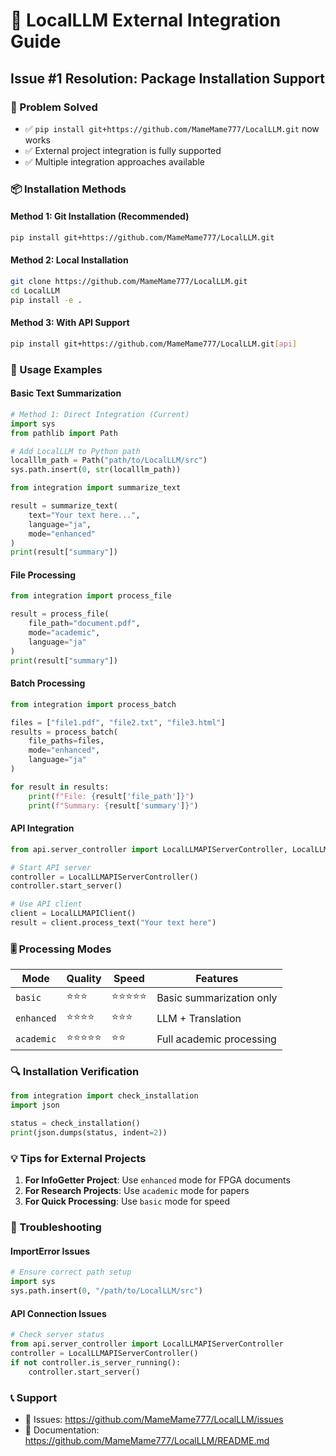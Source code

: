 # 🔧 LocalLLM External Integration Guide

## Issue #1 Resolution: Package Installation Support

### 🎯 Problem Solved
- ✅ `pip install git+https://github.com/MameMame777/LocalLLM.git` now works
- ✅ External project integration is fully supported
- ✅ Multiple integration approaches available

### 📦 Installation Methods

#### Method 1: Git Installation (Recommended)
```bash
pip install git+https://github.com/MameMame777/LocalLLM.git
```

#### Method 2: Local Installation
```bash
git clone https://github.com/MameMame777/LocalLLM.git
cd LocalLLM
pip install -e .
```

#### Method 3: With API Support
```bash
pip install git+https://github.com/MameMame777/LocalLLM.git[api]
```

### 🚀 Usage Examples

#### Basic Text Summarization
```python
# Method 1: Direct Integration (Current)
import sys
from pathlib import Path

# Add LocalLLM to Python path
localllm_path = Path("path/to/LocalLLM/src")
sys.path.insert(0, str(localllm_path))

from integration import summarize_text

result = summarize_text(
    text="Your text here...",
    language="ja",
    mode="enhanced"
)
print(result["summary"])
```

#### File Processing
```python
from integration import process_file

result = process_file(
    file_path="document.pdf",
    mode="academic",
    language="ja"
)
print(result["summary"])
```

#### Batch Processing
```python
from integration import process_batch

files = ["file1.pdf", "file2.txt", "file3.html"]
results = process_batch(
    file_paths=files,
    mode="enhanced",
    language="ja"
)

for result in results:
    print(f"File: {result['file_path']}")
    print(f"Summary: {result['summary']}")
```

#### API Integration
```python
from api.server_controller import LocalLLMAPIServerController, LocalLLMAPIClient

# Start API server
controller = LocalLLMAPIServerController()
controller.start_server()

# Use API client
client = LocalLLMAPIClient()
result = client.process_text("Your text here")
```

### 🎚️ Processing Modes

| Mode | Quality | Speed | Features |
|------|---------|-------|----------|
| `basic` | ⭐⭐⭐ | ⭐⭐⭐⭐⭐ | Basic summarization only |
| `enhanced` | ⭐⭐⭐⭐ | ⭐⭐⭐ | LLM + Translation |
| `academic` | ⭐⭐⭐⭐⭐ | ⭐⭐ | Full academic processing |

### 🔍 Installation Verification
```python
from integration import check_installation
import json

status = check_installation()
print(json.dumps(status, indent=2))
```

### 💡 Tips for External Projects

1. **For InfoGetter Project**: Use `enhanced` mode for FPGA documents
2. **For Research Projects**: Use `academic` mode for papers
3. **For Quick Processing**: Use `basic` mode for speed

### 🚨 Troubleshooting

#### ImportError Issues
```python
# Ensure correct path setup
import sys
sys.path.insert(0, "/path/to/LocalLLM/src")
```

#### API Connection Issues
```python
# Check server status
from api.server_controller import LocalLLMAPIServerController
controller = LocalLLMAPIServerController()
if not controller.is_server_running():
    controller.start_server()
```

### 📞 Support
- 🐛 Issues: https://github.com/MameMame777/LocalLLM/issues
- 📖 Documentation: https://github.com/MameMame777/LocalLLM/README.md
